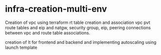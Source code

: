 # infra-creation-multi-env

Creation of vpc using terraform
rt table creation and association
vpc pvt route tables and eip and natgw, security group, eip, peering connections between vpc and route table associations.

creation of lt for frontend and backend and implementing autoscaling using launch template